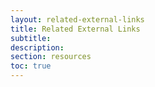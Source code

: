 ```yaml
---
layout: related-external-links
title: Related External Links
subtitle:
description:
section: resources
toc: true
---
```


